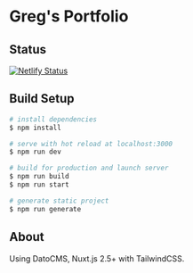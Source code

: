 # Greg's Portfolio

## Status

[![Netlify Status](https://api.netlify.com/api/v1/badges/21b74055-f0a6-4fac-b63e-d65c5f918b62/deploy-status)](https://app.netlify.com/sites/zen-kowalevski-1e3dd0/deploys)

## Build Setup

```bash
# install dependencies
$ npm install

# serve with hot reload at localhost:3000
$ npm run dev

# build for production and launch server
$ npm run build
$ npm run start

# generate static project
$ npm run generate
```

## About

Using DatoCMS, Nuxt.js 2.5+ with TailwindCSS.
